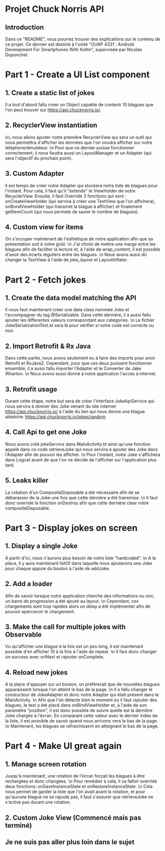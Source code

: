 # Projet Chuck Norris API

## Introduction

Dans ce "README", vous pourrez trouver des explications sur le contenu de ce projet. Ce dernier est destiné à l'unité "OUAP 4331 : Android Development For Smartphones With Kotlin", supervisée par Nicolas Duponchel.


# Part 1 - Create a UI List component

## 1. Create a static list of jokes

Il a tout d'abord fallu créer un Object capable de contenir 10 blagues que l'on peut trouver sur https://api.chucknorris.io/.

## 2. RecyclerView instantiation

Ici, nous allons ajouter notre première RecyclerView qui sera un outil qui nous permettra d'afficher les données que l'on voudra afficher sur notre téléphone/émulateur. \n
Pour que ce dernier puisse fonctionner correctement, il nous faudra aussi un LayoutManager et un Adapter (qui sera l'objectif du prochain point).

## 3. Custom Adapter

Il est temps de créer notre Adapter qui stockera notre liste de blagues pour l'instant. Pour cela, il faut qu'il "extends" le ViewHolder de notre RecyclerView. Ensuite, il faut Override 3 fonctions qui sont : onCreateViewHolder (qui servira à créer une TextView que l'on affichera), onBondViewHolder (qui transmet la blague à afficher) et finalement getItemCount (qui nous permets de savoir le nombre de blagues).

## 4. Custom view for items

On s'occuper maintenant de l'esthétique de notre application afin que sa présentation soit à notre goût. \n
J'ai choisi de mettre une marge entre les blagues afin de faciliter la lecture et, à l'aide de wrap_content, il est possible d'avoir des écarts réguliers entre les blagues. \n
Nous avons aussi dû changer la TextView à l'aide de joke_layout et LayoutInflater.


# Part 2 - Fetch jokes

## 1. Create the data model matching the API

Il nous faut maintenant créer une data class nommée Joke et l'accompagner du tag @Serializable. Dans cette dernière, il a aussi fallu ajouter les differentes valeurs correspondant aux catégories. \n
Le fichier JokeSerializationTest.kt sera là pour vérifier si notre code est correcte ou non.

## 2. Import Retrofit & Rx Java

Dans cette partie, nous avons seulement eu à faire des imports pour avoir Retrofit et RxJava2. Cependant, pour que ces deux puissent fonctionner ensemble, il a aussi fallu importer l'Adapter et le Converter de Jake Wharton. \n
Nous avons aussi donné à notre application l'accès à internet.

## 3. Retrofit usage

Durant cette étape, notre but sera de créer l'interface JokeApiService qui nous servira à donner des Joke venant du site internet https://api.chucknorris.io/ à l'aide du lien qui nous donne une blague aléatoire: https://api.chucknorris.io/jokes/random

## 4. Call Api to get one Joke

Nous avons créé jokeService dans MainActivity.kt ainsi qu'une fonction appelé dans ce code retrieveJoke qui nous servira à ajouter des Joke dans l'Adapter afin de pouvoir les afficher. \n
Pour l'instant, notre Joke s'affichera dans Logcat avant de que l'on ne décide de l'afficher sur l'application plus tard.

## 5. Leaks killer

La création d'un CompositeDisposable a été nécessaire afin de se débarasser de la Joke une fois que cette dernière a été transmise. \n
Il faut donc override la fonction onDestroy afin que cette dernière clear notre compositeDisposable.


# Part 3 - Display jokes on screen

## 1. Display a single Joke

A partir d'ici, nous n'aurons plus besoin de notre liste "hardcoded". \n
A la place, il y aura maintenant listOf<Joke> dans laquelle nous ajouterons une Joke pour chaque appuie du bouton à l'aide de addJoke.

## 2. Add a loader

Afin de savoir lorsque notre application cherche des informations ou non, un barre de progression a été ajouté au layout. \n
Cependant, ces chargements sont trop rapides alors un delay a été implémenter afin de pouvoir apercevoir le chargement.

## 3. Make the call for multiple jokes with Observable

Vu qu'afficher une blague à la fois est un peu long, il est maintenant possible d'en afficher 10 à la fois à l'aide de repeat. \n
Il faut donc changer on success avec onNext et rajouter onComplete.

## 4. Reload new jokes

A la place d'appuyer sur un bouton, on préfèrerait que de nouvelles blagues apparaissent lorsque l'on atteint le bas de la page. \n
Il a fallu changer le constucteur de JokeAdapter et donc notre Adapter qui était présent dans le MainActivity. \n
Afin que l'on détecte bien le moment ou il faut rajouter des blagues, le test a été placé dans onBindViewHolder et, à l'aide de son paramètre "position", il est donc possible de suivre quelle est la dernière Joke chargée à l'écran. En comparant cette valeur avec le dernier index de la liste, il est possible de savoir quand nous arrivons vers le bas de la page. \n
Maintenant, les blagues se rafraichissent en atteignant le bas de la page.


# Part 4 - Make UI great again

## 1. Manage screen rotation

Jusqu'à maintenant, une rotation de l'écran forçait les blagues à être rechargées et donc changées. \n
Pour remédier à cela, il va falloir override deux fonctions: onSaveInstanceState et onRestoreInstanceState. \n
Cela nous permet de garder la liste que l'on avait avant la rotation, et pour qu'aucune blague ne se rajoute pas, il faut s'assurer que retrieveJoke ne s'active pas durant une rotation.

## 2. Custom Joke View (Commencé mais pas terminé)

## Je ne suis pas aller plus loin dans le sujet